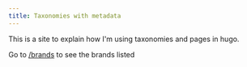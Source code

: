 ```yaml
---
title: Taxonomies with metadata
---
```

This is a site to explain how I'm using taxonomies and pages in hugo.

Go to [/brands](/brands) to see the brands listed
